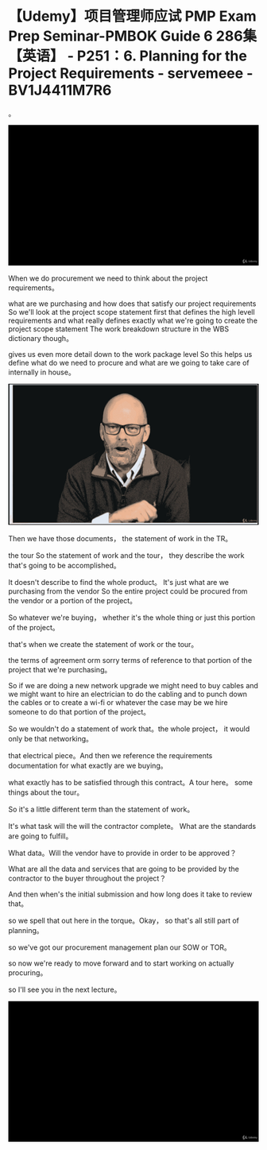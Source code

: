 # 【Udemy】项目管理师应试 PMP Exam Prep Seminar-PMBOK Guide 6  286集【英语】 - P251：6. Planning for the Project Requirements - servemeee - BV1J4411M7R6

。

![](img/583faf3b59ecf7b44e61bce80f175c80_1.png)

When we do procurement we need to think about the project requirements。

 what are we purchasing and how does that satisfy our project requirements So we'll look at the project scope statement first that defines the high levell requirements and what really defines exactly what we're going to create the project scope statement The work breakdown structure in the WBS dictionary though。

 gives us even more detail down to the work package level So this helps us define what do we need to procure and what are we going to take care of internally in house。



![](img/583faf3b59ecf7b44e61bce80f175c80_3.png)

Then we have those documents， the statement of work in the TR。

 the tour So the statement of work and the tour， they describe the work that's going to be accomplished。

 It doesn't describe to find the whole product。 It's just what are we purchasing from the vendor So the entire project could be procured from the vendor or a portion of the project。

 So whatever we're buying， whether it's the whole thing or just this portion of the project。

 that's when we create the statement of work or the tour。

 the terms of agreement orm sorry terms of reference to that portion of the project that we're purchasing。

 So if we are doing a new network upgrade we might need to buy cables and we might want to hire an electrician to do the cabling and to punch down the cables or to create a wi-fi or whatever the case may be we hire someone to do that portion of the project。

 So we wouldn't do a statement of work that。the whole project， it would only be that networking。

 that electrical piece。And then we reference the requirements documentation for what exactly are we buying。

 what exactly has to be satisfied through this contract。A tour here。 some things about the tour。

 So it's a little different term than the statement of work。

 It's what task will the will the contractor complete。 What are the standards are going to fulfill。

 What data。Will the vendor have to provide in order to be approved？

What are all the data and services that are going to be provided by the contractor to the buyer throughout the project？

And then when's the initial submission and how long does it take to review that。

 so we spell that out here in the torque。Okay， so that's all still part of planning。

 so we've got our procurement management plan our SOW or TOR。

 so now we're ready to move forward and to start working on actually procuring。

 so I'll see you in the next lecture。

![](img/583faf3b59ecf7b44e61bce80f175c80_5.png)